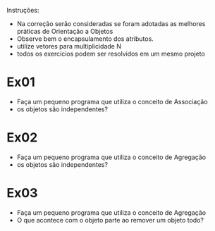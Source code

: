 Instruções:
- Na correção serão consideradas se foram adotadas as melhores práticas de Orientação a Objetos
- Observe bem o encapsulamento dos atributos.
- utilize vetores para multiplicidade N
- todos os exercícios podem ser resolvidos em um mesmo projeto

# Ex01 
- Faça um pequeno programa que utiliza o conceito de Associação
- os objetos são independentes?


# Ex02
- Faça um pequeno programa que utiliza o conceito de Agregação
- os objetos são independentes?


# Ex03
- Faça um pequeno programa que utiliza o conceito de Agregação
- O que acontece com o objeto parte ao remover um objeto todo?

